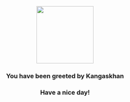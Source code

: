 <p align="center">
    <img src="https://raw.githubusercontent.com/PokeAPI/sprites/master/sprites/pokemon/115.png" width="150" height="150">
</p>
<h3 align="center">You have been greeted by  <b>Kangaskhan</b></h3>
<h3 align="center">Have a nice day!</h3>
